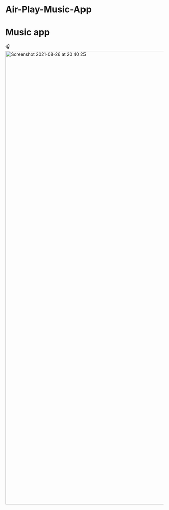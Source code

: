 # Air-Play-Music-App
<h1>Music app</h1>🎧

<img width="1440" alt="Screenshot 2021-08-26 at 20 40 25" src="https://user-images.githubusercontent.com/81574700/130988676-d4835611-955c-48b4-91c7-b322787d89f0.png">
